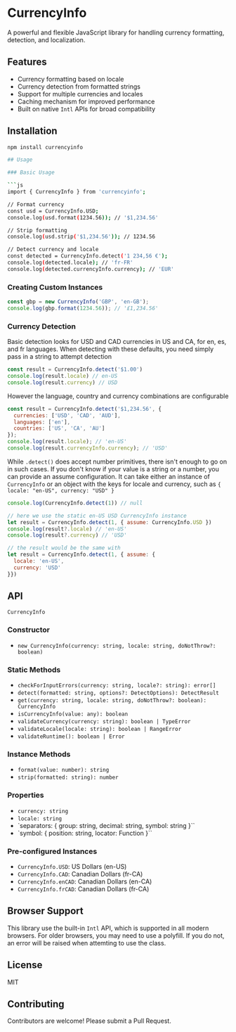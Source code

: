# CurrencyInfo

A powerful and flexible JavaScript library for handling currency formatting, detection, and localization.

## Features

- Currency formatting based on locale
- Currency detection from formatted strings
- Support for multiple currencies and locales
- Caching mechanism for improved performance
- Built on native `Intl` APIs for broad compatibility

## Installation

```bash
npm install currencyinfo

## Usage

### Basic Usage

```js
import { CurrencyInfo } from 'currencyinfo';

// Format currency
const usd = CurrencyInfo.USD;
console.log(usd.format(1234.56)); // '$1,234.56'

// Strip formatting
console.log(usd.strip('$1,234.56')); // 1234.56

// Detect currency and locale
const detected = CurrencyInfo.detect('1 234,56 €');
console.log(detected.locale); // 'fr-FR'
console.log(detected.currencyInfo.currency); // 'EUR'
```

### Creating Custom Instances

```js
const gbp = new CurrencyInfo('GBP', 'en-GB');
console.log(gbp.format(1234.56)); // '£1,234.56'
```

### Currency Detection

Basic detection looks for USD and CAD currencies in 
US and CA, for en, es, and fr languages. When detecting
with these defaults, you need simply pass in a string
to attempt detection

```js
const result = CurrencyInfo.detect('$1.00')
console.log(result.locale) // en-US
console.log(result.currency) // USD
```

However the language, country and currency combinations
are configurable

```js
const result = CurrencyInfo.detect('$1,234.56', {
  currencies: ['USD', 'CAD', 'AUD'],
  languages: ['en'],
  countries: ['US', 'CA', 'AU']
});
console.log(result.locale); // 'en-US'
console.log(result.currencyInfo.currency); // 'USD'
```

While `.detect()` does accept number primitives, there
isn't enough to go on in such cases. If you don't know
if your value is a string or a number, you can provide
an assume configuration. It can take either an instance
of `CurrencyInfo` or an object with the keys for locale
and currency, such as `{ locale: "en-US", currency: "USD" }`

```js
console.log(CurrencyInfo.detect(1)) // null

// here we use the static en-US USD CurrencyInfo instance
let result = CurrencyInfo.detect(1, { assume: CurrencyInfo.USD })
console.log(result?.locale) // 'en-US'
console.log(result?.currency) // 'USD'

// the result would be the same with
let result = CurrencyInfo.detect(1, { assume: {
  locale: 'en-US',
  currency: 'USD' 
}})
```

## API

`CurrencyInfo`

### Constructor

 - `new CurrencyInfo(currency: string, locale: string, doNotThrow?: boolean)`
 
### Static Methods

 - `checkForInputErrors(currency: string, locale?: string): error[]`
 - `detect(formatted: string, options?: DetectOptions): DetectResult`
 - `get(currency: string, locale: string, doNotThrow?: boolean): CurrencyInfo`
 - `isCurrencyInfo(value: any): boolean`
 - `validateCurrency(currency: string): boolean | TypeError`
 - `validateLocale(locale: string): boolean | RangeError`
 - `validateRuntime(): boolean | Error`

### Instance Methods

 - `format(value: number): string`
 - `strip(formatted: string): number`

### Properties

 - `currency: string`
 - `locale: string`
 - `separators: { group: string, decimal: string, symbol: string }``
 - `symbol: { position: string, locator: Function }``

### Pre-configured Instances

 - `CurrencyInfo.USD`: US Dollars (en-US)
 - `CurrencyInfo.CAD`: Canadian Dollars (fr-CA)
 - `CurrencyInfo.enCAD`: Canadian Dollars (en-CA)
 - `CurrencyInfo.frCAD`: Canadian Dollars (fr-CA)

## Browser Support

This library use the built-in `Intl` API, which is supported in all modern browsers.
For older browsers, you may need to use a polyfill. If you do not, an error will be
raised when attemting to use the class.

## License

MIT

## Contributing

Contributors are welcome! Please submit a Pull Request.

